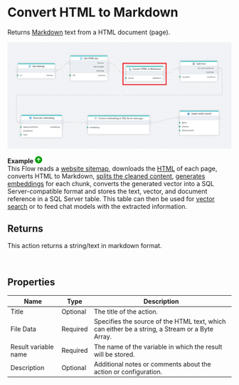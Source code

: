 # Convert HTML to Markdown

Returns [Markdown](https://en.wikipedia.org/wiki/Markdown) text from a HTML document (page).


![img](../../../../images/flow/convert-HTML-to-markdown.png)

**Example** ![img](../../../../images/strz.jpg)  
This Flow reads a [website sitemap](get-sitemap.md), downloads the [HTML](http-request.md) of each page, converts HTML to Markdown, [splits the cleaned content](../ai/split-text.md), [generates embeddings](../azure-ai/generate-embedding.md) for each chunk, converts the generated vector into a SQL Server-compatible format and stores the text, vector, and document reference in a SQL Server table. This table can then be used for [vector search](../postgresql/vector-search.md) or to feed chat models with the extracted information. 
<br/>

## Returns

This action returns a string/text in markdown format.

<br/>

## Properties

| Name                 | Type     | Description                                                                                                   |
| -------------------- | -------- | ------------------------------------------------------------------------------------------------------------- |
| Title                | Optional |   The title of the action.                    |
| File Data            | Required | Specifies the source of the HTML text, which can either be a string, a Stream or a Byte Array.                |
| Result variable name | Required | The name of the variable in which the result will be stored.  |
| Description          | Optional | Additional notes or comments about the action or configuration. |

<br/>

